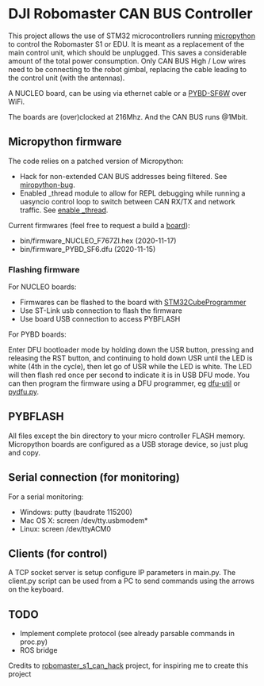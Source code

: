 # DJI Robomaster CAN BUS Controller

This project allows the use of STM32 microcontrollers running [micropython](https://github.com/micropython/micropython) to control the Robomaster S1 or EDU.
It is meant as a replacement of the main control unit, which should be unplugged. This saves a considerable amount of the total power consumption.
Only CAN BUS High / Low wires need to be connecting to the robot gimbal, replacing the cable leading to the control unit (with the antennas).

A NUCLEO board, can be using via ethernet cable or a [PYBD-SF6W](https://store.micropython.org/product/PYBD-SF6-W4F2) over WiFi.

The boards are (over)clocked at 216Mhz. And the CAN BUS runs @1Mbit.


## Micropython firmware
The code relies on a patched version of Micropython:
- Hack for non-extended CAN BUS addresses being filtered. See [miropython-bug](https://github.com/micropython/micropython/issues/5508).
- Enabled _thread module to allow for REPL debugging while running a uasyncio control loop to switch between CAN RX/TX and network traffic. See [enable _thread](https://forum.micropython.org/viewtopic.php?t=8502).

Current firmwares (feel free to request a build a [board](https://github.com/micropython/micropython/tree/master/ports/stm32/boards)):
- bin/firmware_NUCLEO_F767ZI.hex (2020-11-17)
- bin/firmware_PYBD_SF6.dfu (2020-11-15)

### Flashing firmware

For NUCLEO boards:
- Firmwares can be flashed to the board with [STM32CubeProgrammer](https://www.st.com/en/development-tools/stm32cubeprog.html)
- Use ST-Link usb connection to flash the firmware
- Use board USB connection to access PYBFLASH 

For PYBD boards:

Enter DFU bootloader mode by holding down the USR button, pressing and releasing the RST button, and continuing to hold down USR until the LED is white (4th in the cycle), then let go of USR while the LED is white. The LED will then flash red once per second to indicate it is in USB DFU mode. You can then program the firmware using a DFU programmer, eg [dfu-util](http://dfu-util.sourceforge.net/) or [pydfu.py](https://github.com/micropython/micropython/blob/master/tools/pydfu.py).

## PYBFLASH

All files except the bin directory to your micro controller FLASH memory. Micropython boards are configured as a USB storage device, so just plug and copy.

## Serial connection (for monitoring)
For a serial monitoring:
 - Windows:  putty (baudrate 115200)
 - Mac OS X: screen /dev/tty.usbmodem*
 - Linux:    screen /dev/ttyACM0
 
## Clients (for control)
 
A TCP socket server is setup configure IP parameters in main.py.
The client.py script can be used from a PC to send commands using the arrows on the keyboard. 
 
## TODO
 
- Implement complete protocol (see already parsable commands in proc.py)
- ROS bridge
 
 
 Credits to [robomaster_s1_can_hack](https://github.com/RoboMasterS1Challenge/robomaster_s1_can_hack) project, for inspiring me to create this project
 